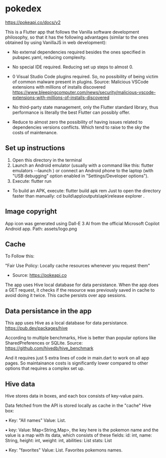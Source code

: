 # pokedex

https://pokeapi.co/docs/v2

This is a Flutter app that follows the Vanilla software development philosophy, so that it has the following advantages (similar to the ones obtained by using VanillaJS in web development):

- No external dependencies required besides the ones specified in pubspec.yaml, reducing complexity.

- No special IDE required. Reducing set up steps to almost 0.

- 0 Visual Studio Code plugins required. So, no possibility of being victim of common malware present in plugins. Source: Malicious VSCode extensions with millions of installs discovered
https://www.bleepingcomputer.com/news/security/malicious-vscode-extensions-with-millions-of-installs-discovered

- No third-party state management, only the Flutter standard library, thus performance is literally the best Flutter can possibly offer.

- Reduce to almost zero the possibility of having issues related to dependencies versions conflicts. Which tend to raise to the sky the costs of maintenance.


## Set up instructions

1. Open this directory in the terminal
2. Launch an Android emulator (usually with a command like this: flutter emulators --launch <my-emulator-name>) or connect an Android phone to the laptop (with "USB debugging" option enabled in "Settings/Developer options").
3. Execute: flutter run

- To build an APK, execute:
flutter build apk
rem Just to open the directory faster than manually:
cd build\app\outputs\apk\release
explorer .


## Image copyright

App icon was generated using Dall-E 3 AI from the official Microsoft Copilot Android app.
Path: assets/logo.png


## Cache

To Follow this:

"Fair Use Policy: Locally cache resources whenever you request them"
- Source: https://pokeapi.co

The app uses Hive local database for data persistance. When the app does a GET request, it checks if the resource was previously saved in cache to avoid doing it twice. This cache persists over app sessions.


## Data persistance in the app

This app uses Hive as a local database for data persistance.
https://pub.dev/packages/hive

According to multiple benchmarks, Hive is better than popular options like SharedPreferences or SQLite. Source:
https://github.com/hivedb/hive_benchmark

And it requires just 5 extra lines of code in main.dart to work on all app pages. So maintainance costs is significantly lower compared to other options that requires a complex set up.


## Hive data

Hive stores data in boxes, and each box consists of key-value pairs.

Data fetched from the API is stored locally as cache in the "cache" Hive box:

• Key: "All names"
Value: List<String>.

• key: <pokemon-name>
Value: Map<String,Map>, the key here is the pokemon name and the value is a map with its data, which consists of these fields:
  id: int,
  name: String,
  height: int,
  weight: int,
  abilities: List<String>
  stats: List<String>

• Key: "favorites"
Value: List<String>. Favorites pokemons names.